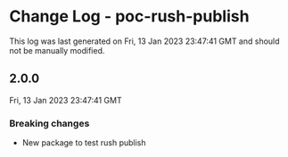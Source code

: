# Change Log - poc-rush-publish

This log was last generated on Fri, 13 Jan 2023 23:47:41 GMT and should not be manually modified.

## 2.0.0
Fri, 13 Jan 2023 23:47:41 GMT

### Breaking changes

- New package to test rush publish

